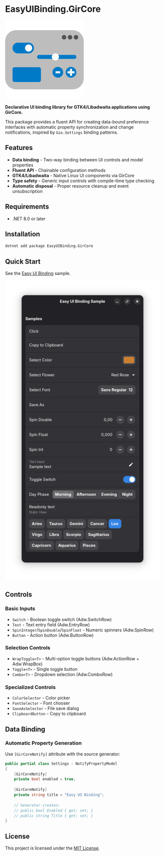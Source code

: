 # EasyUIBinding.GirCore

![EasyUIBinding.GirCore](/assets/nuget/EasyUIBinding.GirCore.svg)

**Declarative UI binding library for GTK4/Libadwaita applications using GirCore.**

This package provides a fluent API for creating data-bound preference interfaces with automatic property synchronization and change notifications, inspired by `Gio.Settings` binding patterns.

## Features

- **Data binding** - Two-way binding between UI controls and model properties
- **Fluent API** - Chainable configuration methods
- **GTK4/Libadwaita** - Native Linux UI components via GirCore
- **Type safety** - Generic input controls with compile-time type checking
- **Automatic disposal** - Proper resource cleanup and event unsubscription

## Requirements

- .NET 8.0 or later

## Installation

```bash
dotnet add package EasyUIBinding.GirCore
```

## Quick Start

See the [Easy UI Binding](/samples/EasyUIBinding/) sample.

![Easy UI Binding](/assets/EasyUIBinding.png)

## Controls

### Basic Inputs

- `Switch` - Boolean toggle switch (Adw.SwitchRow)
- `Text` - Text entry field (Adw.EntryRow)  
- `SpinInteger`/`SpinDouble`/`SpinFloat` - Numeric spinners (Adw.SpinRow)
- `Button` - Action button (Adw.ButtonRow)

### Selection Controls

- `WrapToggle<T>` - Multi-option toggle buttons (Adw.ActionRow + Adw.WrapBox)
- `Toggle<T>` - Single toggle button
- `Combo<T>` - Dropdown selection (Adw.ComboRow)

### Specialized Controls

- `ColorSelector` - Color picker
- `FontSelector` - Font chooser
- `SaveAsSelector` - File save dialog
- `ClipboardButton` - Copy to clipboard

## Data Binding

### Automatic Property Generation

Use `[GirCoreNotify]` attribute with the source generator:

```csharp
public partial class Settings : NotifyPropertyModel
{
    [GirCoreNotify]
    private bool enabled = true;

    [GirCoreNotify]
    private string title = "Easy UI Binding";

    // Generator creates:
    // public bool Enabled { get; set; }
    // public string Title { get; set; }
}
```

## License

This project is licensed under the [MIT License](/LICENSE).
